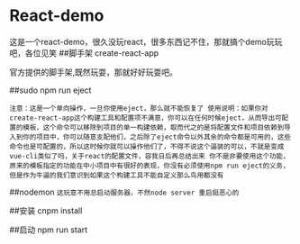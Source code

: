 # React-demo
这是一个react-demo，很久没玩react，很多东西记不住，那就搞个demo玩玩吧，各位见笑
##脚手架
create-react-app <br/>

官方提供的脚手架,既然玩耍，那就好好玩耍吧。

##sudo npm run eject <br/>

``注意：这是一个单向操作，一旦你使用eject，那么就不能恢复了
       使用说明：如果你对create-react-app这个构建工具和配置项不满意，你可以在任何时候eject，从而导出可配置的模板，这个命令可以移除到项目的单一构建依赖，取而代之的是将配置文件和项目依赖到导入到你的项目中，你可以随意支配他们，之后除了eject命令以外其余的命令都是可用的，这些命令也是可配置的，所以这时候你就可以操作他们了，不得不说这个逼装的可以，不就是变成vue-cli类似了吗，关于react的配置文件，容我日后再总结出来
       你不是非要使用这个功能，原来的模板指定的功能在中小项目中有很好的表现，你没有必须使用npm run eject的义务，但是作为牛逼的我们意识到如果这个构建工具不能自定义那么鸟用都没有``
       
##nodemon
``这玩意不用总启动服务器，不然node server 重启挺恶心的``

##安装
cnpm install

##启动
npm run start